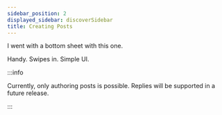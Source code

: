 ```yaml
---
sidebar_position: 2
displayed_sidebar: discoverSidebar
title: Creating Posts
---
```



I went with a bottom sheet with this one.

Handy. Swipes in. Simple UI.

:::info

Currently, only authoring posts is possible. Replies will be supported in a
future release.

:::